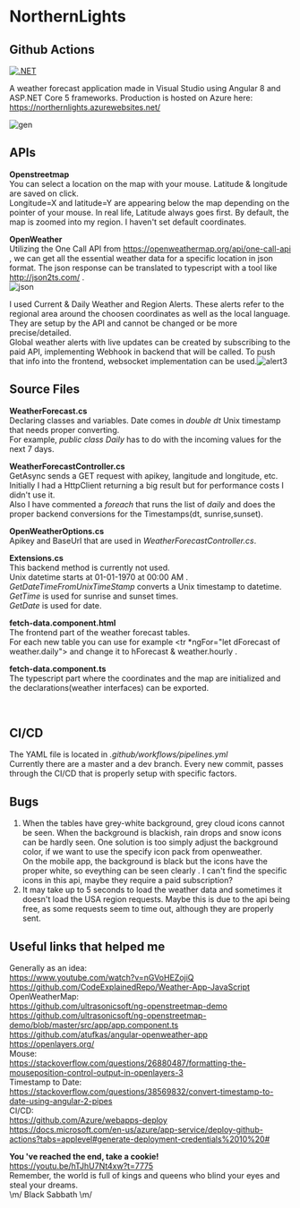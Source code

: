 # NorthernLights

## Github Actions
[![.NET](https://github.com/IoannisArmamentos/NorthernLights/actions/workflows/pipeline.yml/badge.svg)](https://github.com/IoannisArmamentos/NorthernLights/actions/workflows/pipeline.yml)

A weather forecast application made in Visual Studio using Angular 8 and ASP.NET Core 5 frameworks.
Production is hosted on Azure here: https://northernlights.azurewebsites.net/ <br>

![gen](https://user-images.githubusercontent.com/1202504/147295852-f27948f6-681f-45fb-9fff-e53e781f077b.png)


## APIs <br>
**Openstreetmap** <br>
You can select a location on the map with your mouse. Latitude & longitude are saved on click. <br>
Longitude=X and latitude=Y are appearing below the map depending on the pointer of your mouse. In real life, Latitude always goes first. By default, the map is zoomed into my region. I haven't set default coordinates.

**OpenWeather** <br>
Utilizing the One Call API from https://openweathermap.org/api/one-call-api , we can get all the essential weather data for a specific location in json format. The json response can be translated to typescript with a tool like http://json2ts.com/ . <br>
![json](https://user-images.githubusercontent.com/1202504/147295616-617d48db-8805-47c8-9537-9cc9f705b3c4.png)


I used Current & Daily Weather and Region Alerts. These alerts refer to the regional area around the choosen coordinates as well as the local language. They are setup by the API and cannot be changed or be more precise/detailed. <br>
Global weather alerts with live updates can be created by subscribing to the paid API, implementing Webhook in backend that will be called. To push that info into the frontend, websocket implementation can be used.![alert3](https://user-images.githubusercontent.com/1202504/147295431-364073eb-ab20-4f7e-949f-c6151edc2930.png)

## Source Files <br>
**WeatherForecast.cs** <br>
Declaring classes and variables. Date comes in *double dt* Unix timestamp that needs proper converting. <br>
For example, *public class Daily* has to do with the incoming values for the next 7 days. <br>

**WeatherForecastController.cs** <br>
GetAsync sends a GET request with apikey, langitude and longitude, etc. <br>
Initially I had a HttpClient returning a big result but for performance costs I didn't use it. <br>
Also I have commented a *foreach* that runs the list of *daily* and does the proper backend conversions for the Timestamps(dt, sunrise,sunset). <br>

**OpenWeatherOptions.cs** <br>
Apikey and BaseUrl that are used in *WeatherForecastController.cs*. <br> 

**Extensions.cs** <br>
This backend method is currently not used. <br>
Unix datetime starts at 01-01-1970 at 00:00 ΑΜ . <br>
*GetDateTimeFromUnixTimeStamp* converts a Unix timestamp to datetime. <br>
*GetTime* is used for sunrise and sunset times. <br>
*GetDate* is used for date.

**fetch-data.component.html** <br>
The frontend part of the weather forecast tables. <br>
For each new table you can use for example <tr *ngFor="let dForecast of weather.daily"> and change it to hForecast & weather.hourly .

**fetch-data.component.ts** <br>
The typescript part where the coordinates and the map are initialized and the declarations(weather interfaces) can be exported.

<br>

## CI/CD <br>
The YAML file is located in *.github/workflows/pipelines.yml* <br>
Currently there are a master and a dev branch. Every new commit, passes through the CI/CD that is properly setup with specific factors.<br>

## Bugs <br>
1) When the tables have grey-white background, grey cloud icons cannot be seen. When the background is blackish, rain drops and snow icons can be hardly seen.
One solution is too simply adjust the background color, if we want to use the specify icon pack from openweather. <br>
On the mobile app, the background is black but the icons have the proper white, so eveything can be seen clearly . I can't find the specific icons in this api, maybe they require a paid subscription?
2) It may take up to 5 seconds to load the weather data and sometimes it doesn't load the USA region requests. Maybe this is due to the api being free, as some requests seem to time out, although they are properly sent.

## Useful links that helped me <br>
Generally as an idea: <br>
https://www.youtube.com/watch?v=nGVoHEZojiQ <br>
https://github.com/CodeExplainedRepo/Weather-App-JavaScript <br>
OpenWeatherMap: <br>
https://github.com/ultrasonicsoft/ng-openstreetmap-demo <br>
https://github.com/ultrasonicsoft/ng-openstreetmap-demo/blob/master/src/app/app.component.ts <br>
https://github.com/atufkas/angular-openweather-app <br>
https://openlayers.org/ <br>
Mouse: <br>
https://stackoverflow.com/questions/26880487/formatting-the-mouseposition-control-output-in-openlayers-3 <br>
Timestamp to Date: <br>
https://stackoverflow.com/questions/38569832/convert-timestamp-to-date-using-angular-2-pipes <br>
CI/CD: <br>
https://github.com/Azure/webapps-deploy <br>
https://docs.microsoft.com/en-us/azure/app-service/deploy-github-actions?tabs=applevel#generate-deployment-credentials%2010%20#

**You 've reached the end, take a cookie!** <br>
https://youtu.be/hTJhU7Nt4xw?t=7775 <br>
Remember, the world is full of kings and queens who blind your eyes and steal your dreams. <br>
\m/ Black Sabbath \m/
